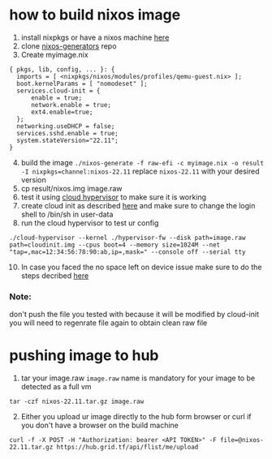 # how to build nixos image

1. install nixpkgs or have a nixos machine [here](https://nixos.org/download.html)
2. clone [nixos-generators](https://github.com/nix-community/nixos-generators) repo
3. Create myimage.nix

```
{ pkgs, lib, config, ... }: {
  imports = [ <nixpkgs/nixos/modules/profiles/qemu-guest.nix> ];
  boot.kernelParams = [ "nomodeset" ];
  services.cloud-init = {
      enable = true;
      network.enable = true;
      ext4.enable=true;
  };
  networking.useDHCP = false;
  services.sshd.enable = true;
  system.stateVersion="22.11";
}

```

4. build the image `./nixos-generate -f raw-efi -c myimage.nix -o result -I nixpkgs=channel:nixos-22.11` replace `nixos-22.11` with your desired version
5. cp result/nixos.img image.raw
6. test it using [cloud hypervisor](https://github.com/cloud-hypervisor/cloud-hypervisor) to make sure it is working
7. create cloud init as described [here](https://github.com/cloud-hypervisor/cloud-hypervisor/blob/main/scripts/create-cloud-init.sh) and make sure to change the login shell to /bin/sh in user-data
8. run the cloud hypervisor to test ur config

```
./cloud-hypervisor --kernel ./hypervisor-fw --disk path=image.raw path=cloudinit.img --cpus boot=4 --memory size=1024M --net "tap=,mac=12:34:56:78:90:ab,ip=,mask=" --console off --serial tty
```

10. In case you faced the no space left on device issue make sure to do the steps decribed [here](https://github.com/threefoldtech/nixos-generators#no-space-left-on-device)

### Note:

don't push the file you tested with because it will be modified by cloud-init you will need to regenrate file again to obtain clean raw file

# pushing image to hub

1. tar your image.raw `image.raw` name is mandatory for your image to be detected as a full vm

```
tar -czf nixos-22.11.tar.gz image.raw
```

2. Either you upload ur image directly to the hub form browser or curl if you don't have a browser on the build machine

```
curl -f -X POST -H "Authorization: bearer <API TOKEN>" -F file=@nixos-22.11.tar.gz https://hub.grid.tf/api/flist/me/upload
```
